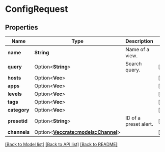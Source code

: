 # ConfigRequest

## Properties

Name | Type | Description | Notes
------------ | ------------- | ------------- | -------------
**name** | **String** | Name of a view. | 
**query** | Option<**String**> | Search query. | [optional]
**hosts** | Option<**Vec<String>**> |  | [optional]
**apps** | Option<**Vec<String>**> |  | [optional]
**levels** | Option<**Vec<String>**> |  | [optional]
**tags** | Option<**Vec<String>**> |  | [optional]
**category** | Option<**Vec<String>**> |  | [optional]
**presetid** | Option<**String**> | ID of a preset alert. | [optional]
**channels** | Option<[**Vec<crate::models::Channel>**](channel.md)> |  | [optional]

[[Back to Model list]](../README.md#documentation-for-models) [[Back to API list]](../README.md#documentation-for-api-endpoints) [[Back to README]](../README.md)


